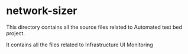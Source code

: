 # network-sizer
This directory contains all the source files related to Automated test bed project.

It contains all the files related to
  Infrastructure
  UI
  Monitoring
